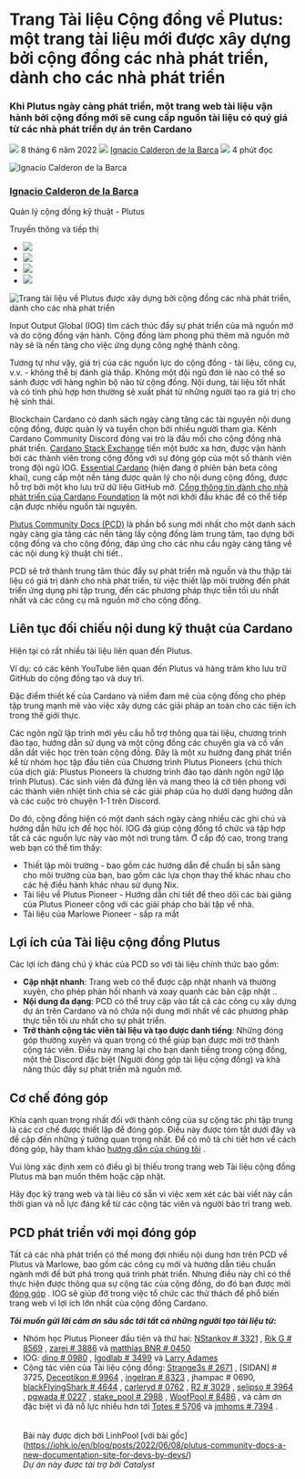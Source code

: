 # Trang Tài liệu Cộng đồng về Plutus: một trang tài liệu mới được xây dựng bởi cộng đồng các nhà phát triển, dành cho các nhà phát triển

### **Khi Plutus ngày càng phát triển, một trang web tài liệu vận hành bởi cộng đồng mới sẽ cung cấp nguồn tài liệu có quý giá từ các nhà phát triển dự án trên Cardano**

![](img/2022-06-08-plutus-community-docs-a-new-documentation-site-for-devs-by-devs.002.png) 8 tháng 6 năm 2022 ![](img/2022-06-08-plutus-community-docs-a-new-documentation-site-for-devs-by-devs.002.png) [Ignacio Calderon de la Barca](/en/blog/authors/gonzalo-ignacio-calderon-de-la-barca-rodo/page-1/) ![](img/2022-06-08-plutus-community-docs-a-new-documentation-site-for-devs-by-devs.003.png) 4 phút đọc

![Ignacio Calderon de la Barca](img/2022-06-08-plutus-community-docs-a-new-documentation-site-for-devs-by-devs.004.png)[](/en/blog/authors/gonzalo-ignacio-calderon-de-la-barca-rodo/page-1/)

### [**Ignacio Calderon de la Barca**](/en/blog/authors/gonzalo-ignacio-calderon-de-la-barca-rodo/page-1/)

Quản lý cộng đồng kỹ thuật - Plutus

Truyền thông và tiếp thị

- ![](img/2022-06-08-plutus-community-docs-a-new-documentation-site-for-devs-by-devs.005.png)[](mailto:ignacio.calderondelab@iohk.io "Email")
- ![](img/2022-06-08-plutus-community-docs-a-new-documentation-site-for-devs-by-devs.006.png)[](https://www.linkedin.com/in/ignacio-calderon-de-la-bar%C3%A7a-7a9199130/ "LinkedIn")
- ![](img/2022-06-08-plutus-community-docs-a-new-documentation-site-for-devs-by-devs.007.png)[](https://twitter.com/igodlab "Twitter")
- ![](img/2022-06-08-plutus-community-docs-a-new-documentation-site-for-devs-by-devs.008.png)[](https://github.com/Igodlab "GitHub")

![Trang tài liệu về Plutus được xây dựng bởi cộng đồng các nhà phát triển, dành cho các nhà phát triển](img/2022-06-08-plutus-community-docs-a-new-documentation-site-for-devs-by-devs.009.png)

Input Output Global (IOG) tìm cách thúc đẩy sự phát triển của mã nguồn mở và do cộng đồng vận hành. Cộng đồng làm phong phú thêm mã nguồn mở này sẽ là nền tảng cho việc ứng dụng công nghệ thành công.

Tương tự như vậy, giá trị của các nguồn lực do cộng đồng - tài liệu, công cụ, v.v. - không thể bị đánh giá thấp. Không một đội ngũ đơn lẻ nào có thể so sánh được với hàng nghìn bộ não từ cộng đồng. Nội dung, tài liệu tốt nhất và có tính phù hợp hơn thường sẽ xuất phát từ những người tạo ra giá trị cho hệ sinh thái.

Blockchain Cardano có danh sách ngày càng tăng các tài nguyên nội dung cộng đồng, được quản lý và tuyển chọn bởi nhiều người tham gia. Kênh Cardano Community Discord đóng vai trò là đầu mối cho cộng đồng nhà phát triển. [Cardano Stack Exchange](https://cardano.stackexchange.com/) tiến một bước xa hơn, được vận hành bởi các thành viên trong cộng đồng với sự đóng góp của một số thành viên trong đội ngũ IOG. [Essential Cardano](https://www.essentialcardano.io/) (hiện đang ở phiên bản beta công khai), cung cấp một nền tảng được quản lý cho nội dung cộng đồng, được hỗ trợ bởi một kho lưu trữ dữ liệu GitHub mở. [Cổng thông tin dành cho nhà phát triển của Cardano Foundation](https://developers.cardano.org/) là một nơi khởi đầu khác để có thể tiếp cận được nhiều nguồn tài nguyên.

[Plutus Community Docs (PCD)](https://plutus-community.readthedocs.io/en/latest/) là phần bổ sung mới nhất cho một danh sách ngày càng gia tăng các nền tảng lấy cộng đồng làm trung tâm, tạo dựng bởi cộng đồng và cho cộng đồng, đáp ứng cho các nhu cầu ngày càng tăng về các nội dung kỹ thuật chi tiết..

PCD sẽ trở thành trung tâm thúc đẩy sự phát triển mã nguồn và thu thập tài liệu có giá trị dành cho nhà phát triển, từ việc thiết lập môi trường đến phát triển ứng dụng phi tập trung, đến các phương pháp thực tiễn tối ưu nhất nhất và các công cụ mã nguồn mở cho cộng đồng.

## **Liên tục đối chiếu nội dung kỹ thuật của Cardano**

Hiện tại có rất nhiều tài liệu liên quan đến Plutus.

Ví dụ: có các kênh YouTube liên quan đến Plutus và hàng trăm kho lưu trữ GitHub do cộng đồng tạo và duy trì.

Đặc điểm thiết kế của Cardano và niềm đam mê của cộng đồng cho phép tập trung mạnh mẽ vào việc xây dựng các giải pháp an toàn cho các tiện ích trong thế giới thực.

Các ngôn ngữ lập trình mới yêu cầu hỗ trợ thông qua tài liệu, chương trình đào tạo, hướng dẫn sử dụng và một cộng đồng các chuyên gia và cố vấn dẫn dắt việc học trên toàn cộng đồng. Đây là một xu hướng đang phát triển kể từ nhóm học tập đầu tiên của Chương trình Plutus Pioneers (chú thích của dịch giả: Plustus Pioneers là chương trình đào tạo dành ngôn ngữ lập trình Plutus). Các sinh viên đã đứng lên và mang theo lá cờ tiên phong với các thành viên nhiệt tình chia sẻ các giải pháp của họ dưới dạng hướng dẫn và các cuộc trò chuyện 1-1 trên Discord.

Do đó, cộng đồng hiện có một danh sách ngày càng nhiều các ghi chú và hướng dẫn hữu ích để học hỏi. IOG đã giúp cộng đồng tổ chức và tập hợp tất cả các nguồn lực này vào một nơi trung tâm. Ở cấp độ cao, trong trang web bạn có thể tìm thấy:

- Thiết lập môi trường - bao gồm các hướng dẫn để chuẩn bị sẵn sàng cho môi trường của bạn, bao gồm các lựa chọn thay thế khác nhau cho các hệ điều hành khác nhau sử dụng Nix.
- Tài liệu về Plutus Pioneer - Hướng dẫn chi tiết để theo dõi các bài giảng của Plutus Pioneer cộng với các giải pháp cho bài tập về nhà.
- Tài liệu của Marlowe Pioneer - sắp ra mắt

## **Lợi ích của Tài liệu cộng đồng Plutus**

Các lợi ích đáng chú ý khác của PCD so với tài liệu chính thức bao gồm:

- **Cập nhật nhanh**: Trang web có thể được cập nhật nhanh và thường xuyên, cho phép phản hồi nhanh và xoay quanh các bản cập nhật ..
- **Nội dung đa dạng**: PCD có thể truy cập vào tất cả các công cụ xây dựng dự án trên Cardano và nó chứa nội dung mới nhất về các phương pháp thực tiễn tối ưu nhất cho sự phát triển.
- **Trở thành cộng tác viên tài liệu và tạo được danh tiếng**: Những đóng góp thường xuyên và quan trọng có thể giúp bạn được mời trở thành cộng tác viên. Điều này mang lại cho bạn danh tiếng trong cộng đồng, một thẻ Discord đặc biệt (Người đóng góp tài liệu cộng đồng) và khả năng thúc đẩy sự phát triển mã nguồn mở.

## **Cơ chế đóng góp**

Khía cạnh quan trọng nhất đối với thành công của sự cộng tác phi tập trung là các cơ chế được thiết lập để đóng góp. Điều này được tóm tắt dưới đây và đề cập đến những ý tưởng quan trọng nhất. Để có mô tả chi tiết hơn về cách đóng góp, hãy tham khảo [hướng dẫn của chúng tôi](https://github.com/input-output-hk/plutus-community/blob/main/CONTRIBUTING.md) .

Vui lòng xác định xem có điều gì bị thiếu trong trang web Tài liệu cộng đồng Plutus mà bạn muốn thêm hoặc cập nhật.

Hãy đọc kỹ trang web và tài liệu có sẵn vì việc xem xét các bài viết này cần thời gian và nỗ lực đáng kể từ các cộng tác viên và người bảo trì trang web.

## **PCD phát triển với mọi đóng góp**

Tất cả các nhà phát triển có thể mong đợi nhiều nội dung hơn trên PCD về Plutus và Marlowe, bao gồm các công cụ mới và hướng dẫn tiêu chuẩn ngành mới để bứt phá trong quá trình phát triển. Nhưng điều này chỉ có thể thực hiện được thông qua sự cộng tác của cộng đồng, do đó bạn được mời [đóng góp](https://github.com/input-output-hk/plutus-community) . IOG sẽ giúp đỡ trong việc tổ chức các thử thách để phổ biến trang web vì lợi ích lớn nhất của cộng đồng Cardano.

***Tôi muốn gửi lời cảm ơn sâu sắc tới tất cả những người tạo tài liệu từ:***

- Nhóm học Plutus Pioneer đầu tiên và thứ hai: [NStankov # 3321](https://github.com/nstankov-bg) , [Rik G # 8569](https://github.com/rikgirbes) , [zarej # 3886](https://github.com/zarej) và [matthias BNR # 0450](https://github.com/mputz86)
- IOG: [dino # 0980](https://github.com/dino-) , [Igodlab # 3499](https://github.com/Igodlab) và [Larry Adames](https://github.com/ladamesny)
- Cộng tác viên của Tài liệu cộng đồng: [Strange3s # 2671](https://github.com/grzegorznowak) , [SIDAN] # 3725, [Deceptikon # 9964](https://github.com/FELIS-CORP) , [ingelran # 8323](https://github.com/bbauer02) , jhampac # 0690, [blackFlyingShark # 4644](http://github.com/thishermit/) , [carleryd # 0762](https://github.com/carleryd) , [R2 # 3029](https://github.com/Roslon) , [selipso # 3964](https://github.com/selipso) , [pgwada # 0227](https://github.com/armada-alliance/armada-alliance) , [stake_pool # 2988](https://github.com/stake-pool) , [WoofPool # 8486](https://github.com/extramileit) , và cảm ơn đặc biệt vì đã nỗ lực nhiều hơn tới [Totes # 5706](https://github.com/Totes5706) và [jmhoms # 7394](https://github.com/jmhoms) .<br><br><br>Bài này được dịch bởi LinhPool [với bài gốc]<br>(https://iohk.io/en/blog/posts/2022/06/08/plutus-community-docs-a-new-documentation-site-for-devs-by-devs/)<br>*Dự án này được tài trợ bởi Catalyst*

